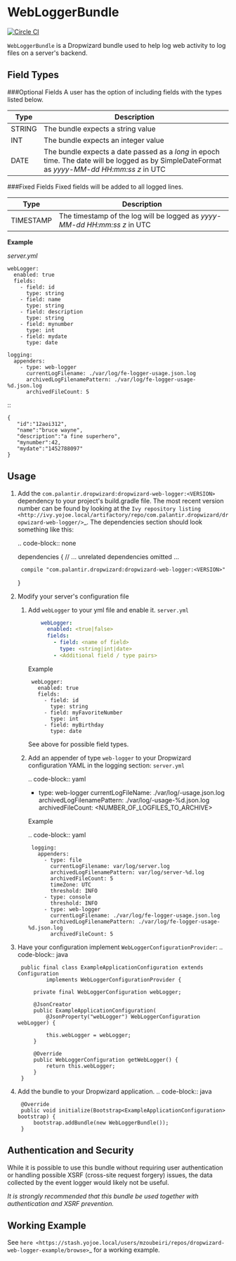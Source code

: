 WebLoggerBundle
===============
[![Circle CI](https://circleci.com/gh/palantir/dropwizard-web-logger.svg?style=svg&circle-token=ef99a2065c608bd3fd6237eff9034488275d6582)](https://circleci.com/gh/palantir/dropwizard-web-logger)


``WebLoggerBundle`` is a Dropwizard bundle used to help log web activity to log files on a server's backend.


Field Types
-----------
###Optional Fields
A user has the option of including fields with the types listed below.

| Type   | Description                                                                                                                                  |
|--------|----------------------------------------------------------------------------------------------------------------------------------------------|
| STRING | The bundle expects a string value                                                                                                            |
| INT    | The bundle expects an integer value                                                                                                          |
| DATE   | The bundle expects a date passed as a *long* in epoch time. The date will be logged as by SimpleDateFormat as *yyyy-MM-dd HH:mm:ss z* in UTC |

###Fixed Fields
Fixed fields will be added to all logged lines.

| Type   | Description                                                                                                                                  |
|--------|----------------------------------------------------------------------------------------------------------------------------------------------|
| TIMESTAMP | The timestamp of the log will be logged as *yyyy-MM-dd HH:mm:ss z* in UTC |


**Example**

*server.yml*

    webLogger:
      enabled: true
      fields:
        - field: id
          type: string
        - field: name
          type: string
        - field: description
          type: string
        - field: mynumber
          type: int
        - field: mydate
          type: date

    logging:
      appenders:
        - type: web-logger
          currentLogFilename: ./var/log/fe-logger-usage.json.log
          archivedLogFilenamePattern: ./var/log/fe-logger-usage-%d.json.log
          archivedFileCount: 5

::

    {
       "id":"12aoi312",
       "name":"bruce wayne",
       "description":"a fine superhero",
       "mynumber":42,
       "mydate":"1452788097"
    }

Usage
-----

1.  Add the ``com.palantir.dropwizard:dropwizard-web-logger:<VERSION>`` dependency to your project's build.gradle file.
    The most recent version number can be found by looking at the `Ivy repository listing <http://ivy.yojoe.local/artifactory/repo/com.palantir.dropwizard/dropwizard-web-logger/>`_.
    The dependencies section should look something like this:

    .. code-block:: none

       dependencies {
         // ... unrelated dependencies omitted ...

         compile "com.palantir.dropwizard:dropwizard-web-logger:<VERSION>"
       }

2.  Modify your server's configuration file

    1. Add ``webLogger`` to your yml file and enable it.
        ``server.yml``
		``` yml
            webLogger:
              enabled: <true|false>
              fields:
                - field: <name of field>
                  type: <string|int|date>
                - <Additional field / type pairs>
		```
        Example
        
            webLogger:
              enabled: true
              fields:
                - field: id
                  type: string
                - field: myFavoriteNumber
                  type: int
                - field: myBirthday
                  type: date

        See above for possible field types.

    2. Add an appender of type ``web-logger`` to your Dropwizard configuration YAML in the logging section:
        ``server.yml``

        .. code-block:: yaml

          - type: web-logger
            currentLogFileName: ./var/log/<APPNAME>-usage.json.log
            archivedLogFilenamePattern: ./var/log/<APPNAME>-usage-%d.json.log
            archivedFileCount: <NUMBER_OF_LOGFILES_TO_ARCHIVE>

        Example

        .. code-block:: yaml

            logging:
              appenders:
                - type: file
                  currentLogFilename: var/log/server.log
                  archivedLogFilenamePattern: var/log/server-%d.log
                  archivedFileCount: 5
                  timeZone: UTC
                  threshold: INFO
                - type: console
                  threshold: INFO
                - type: web-logger
                  currentLogFilename: ./var/log/fe-logger-usage.json.log
                  archivedLogFilenamePattern: ./var/log/fe-logger-usage-%d.json.log
                  archivedFileCount: 5

3. Have your configuration implement ``WebLoggerConfigurationProvider``:
    .. code-block:: java

        public final class ExampleApplicationConfiguration extends Configuration
                implements WebLoggerConfigurationProvider {

            private final WebLoggerConfiguration webLogger;

            @JsonCreator
            public ExampleApplicationConfiguration(
                @JsonProperty("webLogger") WebLoggerConfiguration webLogger) {

                this.webLogger = webLogger;
            }

            @Override
            public WebLoggerConfiguration getWebLogger() {
                return this.webLogger;
            }
        }

4. Add the bundle to your Dropwizard application.
    .. code-block:: java

        @Override
        public void initialize(Bootstrap<ExampleApplicationConfiguration> bootstrap) {
            bootstrap.addBundle(new WebLoggerBundle());
        }



Authentication and Security
---------------------------

While it is possible to use this bundle without requiring user authentication
or handling possible XSRF (cross-site request forgery) issues, the data
collected by the event logger would likely not be useful.

*It is strongly recommended that this bundle be used together with authentication and XSRF prevention.*


Working Example
---------------

See `here <https://stash.yojoe.local/users/mzoubeiri/repos/dropwizard-web-logger-example/browse>`_ for a working example.

